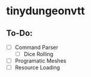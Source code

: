 # tinydungeonvtt
 
## To-Do:

- [ ] Command Parser
  - [ ] Dice Rolling
- [ ] Programatic Meshes
- [ ] Resource Loading
